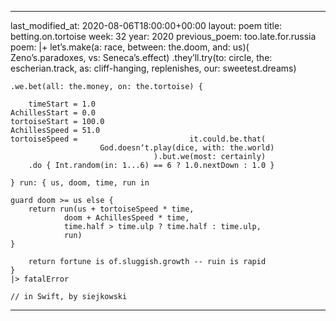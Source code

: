 ---

last_modified_at: 2020-08-06T18:00:00+00:00
layout: poem
title: betting.on.tortoise
week: 32
year: 2020
previous_poem: too.late.for.russia
poem: |+
    letʼs.make(a: race, between: the.doom, and: us)(
    Zenoʼs.paradoxes, vs: Senecaʼs.effect)
    .theyʼll.try(to: circle,  the: escherian.track,
    as: cliff-hanging, replenishes, our: sweetest.dreams)
    
    .we.bet(all: the.money, on: the.tortoise) {
        
        timeStart = 1.0
    AchillesStart = 0.0
    tortoiseStart = 100.0
    AchillesSpeed = 51.0
    tortoiseSpeed =                         it.could.be.that(
                        God.doesnʼt.play(dice, with: the.world)
                                    ).but.we(most: certainly)
        .do { Int.random(in: 1...6) == 6 ? 1.0.nextDown : 1.0 }

    } run: { us, doom, time, run in
    
    guard doom >= us else {
        return run(us + tortoiseSpeed * time,
                doom + AchillesSpeed * time,
                time.half > time.ulp ? time.half : time.ulp,
                run)
    }
    
        return fortune is of.sluggish.growth -- ruin is rapid
    }
    |> fatalError

    // in Swift, by siejkowski  


---